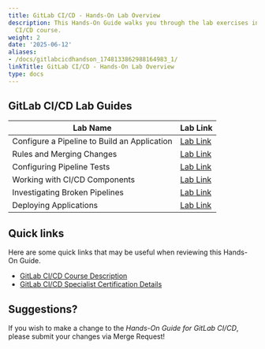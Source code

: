```yaml
---
title: GitLab CI/CD - Hands-On Lab Overview
description: This Hands-On Guide walks you through the lab exercises in the GitLab
  CI/CD course.
weight: 2
date: '2025-06-12'
aliases:
- /docs/gitlabcicdhandson_1748133862988164983_1/
linkTitle: GitLab CI/CD - Hands-On Lab Overview
type: docs
---
```


## GitLab CI/CD Lab Guides

| Lab Name |  Lab Link |
|-----------|------------|
| Configure a Pipeline to Build an Application | [Lab Link](/handbook/customer-success/professional-services-engineering/education-services/ilt-labs/gitlabcicdhandsonlab1) |
| Rules and Merging Changes | [Lab Link](/handbook/customer-success/professional-services-engineering/education-services/ilt-labs/gitlabcicdhandsonlab2) |
| Configuring Pipeline Tests | [Lab Link](/handbook/customer-success/professional-services-engineering/education-services/ilt-labs/gitlabcicdhandsonlab3) |
| Working with CI/CD Components | [Lab Link](/handbook/customer-success/professional-services-engineering/education-services/ilt-labs/gitlabcicdhandsonlab4) |
| Investigating Broken Pipelines | [Lab Link](/handbook/customer-success/professional-services-engineering/education-services/ilt-labs/gitlabcicdhandsonlab5) |
| Deploying Applications | [Lab Link](/handbook/customer-success/professional-services-engineering/education-services/ilt-labs/gitlabcicdhandsonlab6) |

## Quick links

Here are some quick links that may be useful when reviewing this Hands-On Guide.

* [GitLab CI/CD Course Description](https://university.gitlab.com/pages/ci-cd-training/)
* [GitLab CI/CD Specialist Certification Details](https://university.gitlab.com/pages/certifications/)

## Suggestions?

If you wish to make a change to the *Hands-On Guide for GitLab CI/CD*, please submit your changes via Merge Request!
